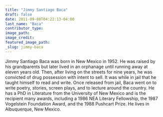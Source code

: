 ```yaml
---
title: "Jimmy Santiago Baca"
draft: false
date: 2011-09-08T04:22:13-04:00
last_name: "Baca"
contributor_type:
image_path:
image_credit:
featured_image_path:
_slug: jimmy-baca
---
```


Jimmy Santiago Baca was born in New Mexico in 1952. He was raised by his grandparents but later lived in an orphanage until running away at eleven years old. Then, after living on the streets for nine years, he was convicted of drug possession with intent to sell. It was while in jail that he taught himself to read and write. Once released from jail, Baca went on to write poetry, stories, screen plays, and to lecture around the country. He has a PhD in Literature from the University of New Mexico and is the recipient many awards, including a 1986 NEA Literary Fellowship, the 1987 Vogelstein Foundation Award, and the 1988 Pushcart Prize. He lives in Albuquerque, New Mexico.

